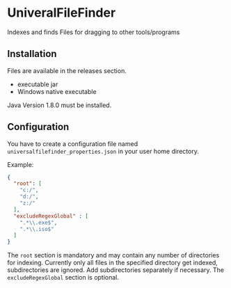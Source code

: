 # UniveralFileFinder
Indexes and finds Files for dragging to other tools/programs

## Installation
Files are available in the releases section.
- executable jar
- Windows native executable

Java Version 1.8.0 must be installed.

## Configuration
You have to create a configuration file named `universalfilefinder_properties.json` in your user home directory.

Example:

```json
{
  "root": [
    "c:/",
    "d:/",
    "z:/"
  ],
  "excludeRegexGlobal" : [
  	".*\\.exe$",
  	".*\\.iso$"
  ]
}
```

The `root` section is mandatory and may contain any number of directories for indexing. 
Currently only all files in the specified directory get indexed, subdirectories are ignored.
Add subdirectories separately if necessary.
The `excludeRegexGlobal` section is optional.
